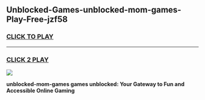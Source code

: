 
## Unblocked-Games-unblocked-mom-games-Play-Free-jzf58
<h3>
<a href="https://premium76.site?title=unblocked-mom-games&ref=24M">CLICK TO PLAY</a></h3>
<hr>

<h3>
<a href="https://premium76.site?title=unblocked-mom-games&ref=24M">CLICK 2 PLAY</a>
  
</h3>

<a href="https://premium76.site?title=unblocked-mom-games&ref=24M"><img src="https://clearcache.store/games.png"></a>


**unblocked-mom-games games unblocked: Your Gateway to Fun and Accessible Online Gaming**

